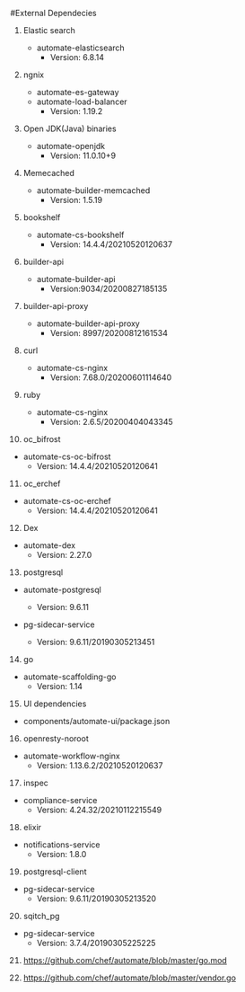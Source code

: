 #External Dependecies

1. Elastic search
   * automate-elasticsearch
     * Version: 6.8.14

2. ngnix
   * automate-es-gateway 
   * automate-load-balancer
     * Version: 1.19.2 
  
3. Open JDK(Java) binaries
   * automate-openjdk
     * Version: 11.0.10+9

4. Memecached
   * automate-builder-memcached
     * Version: 1.5.19

5. bookshelf
   * automate-cs-bookshelf
     * Version: 14.4.4/20210520120637

6. builder-api
   * automate-builder-api
     * Version:9034/20200827185135 

7. builder-api-proxy
   * automate-builder-api-proxy
     * Version: 8997/20200812161534

8. curl
   * automate-cs-nginx
     * Version: 7.68.0/20200601114640

9. ruby
   * automate-cs-nginx
     * Version: 2.6.5/20200404043345

10. oc_bifrost
   * automate-cs-oc-bifrost
     * Version: 14.4.4/20210520120641

11. oc_erchef
   * automate-cs-oc-erchef
     * Version: 14.4.4/20210520120641

12. Dex
   * automate-dex
     * Version: 2.27.0

13. postgresql
   * automate-postgresql
     * Version: 9.6.11

   * pg-sidecar-service
     * Version: 9.6.11/20190305213451

14. go
   * automate-scaffolding-go
     * Version: 1.14

15. UI dependencies
   * components/automate-ui/package.json
    

16. openresty-noroot
   * automate-workflow-nginx
     * Version: 1.13.6.2/20210520120637

17. inspec
   * compliance-service
     * Version: 4.24.32/20210112215549

18. elixir
   * notifications-service
     * Version: 1.8.0

19. postgresql-client
   * pg-sidecar-service
     * Version: 9.6.11/20190305213520 

20. sqitch_pg
   * pg-sidecar-service
     * Version: 3.7.4/20190305225225

21.  https://github.com/chef/automate/blob/master/go.mod

22. https://github.com/chef/automate/blob/master/vendor.go




